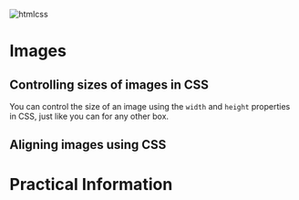 ![htmlcss](https://i.ibb.co/JQnNcFF/1-l4x-ICb-IIYlz1-OTym-WCo-UTw-removebg-preview.png)

# Images
## Controlling sizes of images in CSS
You can control the size of an image using the `width` and `height` properties in CSS, just like you can for any other box.
## Aligning images using CSS

# Practical Information
